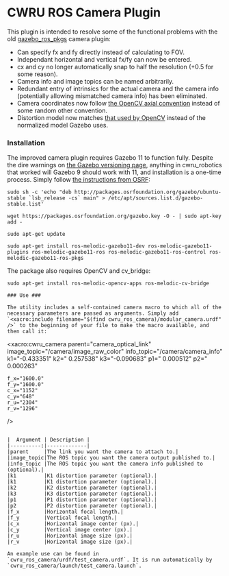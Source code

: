 # CWRU ROS Camera Plugin #

This plugin is intended to resolve some of the functional problems with the old [gazebo_ros_pkgs](https://github.com/ros-simulation/gazebo_ros_pkgs) camera plugin:

+ Can specify fx and fy directly instead of calculating to FOV.
+ Independant horizontal and vertical fx/fy can now be entered.
+ cx and cy no longer automatically snap to half the resolution (+0.5 for some reason).
+ Camera info and image topics can be named arbitrarily.
+ Redundant entry of intrinsics for the actual camera and the camera info (potentially allowing mismatched camera info) has been eliminated.
+ Camera coordinates now follow [the OpenCV axial convention](https://docs.opencv.org/master/pinhole_camera_model.png) instead of some random other convention.
+ Distortion model now matches [that used by OpenCV](https://docs.opencv.org/master/d9/d0c/group__calib3d.html) instead of the normalized model Gazebo uses.

### Installation ###

The improved camera plugin requires Gazebo 11 to function fully. Despite the dire warnings on [the Gazebo versioning page](http://gazebosim.org/tutorials/?tut=ros_wrapper_versions), anything in cwru\_robotics that worked will Gazebo 9 should work with 11, and installation is a one-time process. Simply follow [the instructions from OSRF](http://gazebosim.org/tutorials?tut=install_ubuntu&cat=install):

```
sudo sh -c 'echo "deb http://packages.osrfoundation.org/gazebo/ubuntu-stable `lsb_release -cs` main" > /etc/apt/sources.list.d/gazebo-stable.list'

wget https://packages.osrfoundation.org/gazebo.key -O - | sudo apt-key add -

sudo apt-get update

sudo apt-get install ros-melodic-gazebo11-dev ros-melodic-gazebo11-plugins ros-melodic-gazebo11-ros ros-melodic-gazebo11-ros-control ros-melodic-gazebo11-ros-pkgs
```

The package also requires OpenCV and cv_bridge:

```
sudo apt-get install ros-melodic-opencv-apps ros-melodic-cv-bridge

### Use ###

The utility includes a self-contained camera macro to which all of the necessary parameters are passed as arguments. Simply add `<xacro:include filename="$(find cwru_ros_camera)/modular_camera.urdf" />` to the beginning of your file to make the macro available, and then call it:

```
<xacro:cwru_camera
	parent="camera_optical_link"
	image_topic="/camera/image_raw_color"
	info_topic="/camera/camera_info"
	k1="-0.433351"
	k2=" 0.257538"
	k3="-0.090683"
	p1=" 0.000512"
	p2=" 0.000263"
	
	f_x="1600.0"
	f_y="1600.0"
	c_x="1152"
	c_y="648"
	r_u="2304"
	r_v="1296"
/>
```

|  Argument | Description |
|----------:|-------------|
|parent     |The link you want the camera to attach to.|
|image_topic|The ROS topic you want the camera output published to.|
|info_topic |The ROS topic you want the camera info published to (optional).|
|k1         |K1 distortion parameter (optional).|
|k1         |K1 distortion parameter (optional).|
|k2         |K2 distortion parameter (optional).|
|k3         |K3 distortion parameter (optional).|
|p1         |P1 distortion parameter (optional).|
|p2         |P2 distortion parameter (optional).|
|f_x        |Horizontal focal length.|
|f_y        |Vertical focal length.|
|c_x        |Horizontal image center (px).|
|c_y        |Vertical image center (px).|
|r_u        |Horizontal image size (px).|
|r_v        |Horizontal image size (px).|

An example use can be found in `cwru_ros_camera/urdf/test_camera.urdf`. It is run automatically by `cwru_ros_camera/launch/test_camera.launch`.
